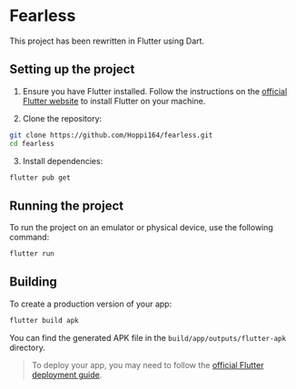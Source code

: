 # Fearless

This project has been rewritten in Flutter using Dart.

## Setting up the project

1. Ensure you have Flutter installed. Follow the instructions on the [official Flutter website](https://flutter.dev/docs/get-started/install) to install Flutter on your machine.

2. Clone the repository:

```bash
git clone https://github.com/Hoppi164/fearless.git
cd fearless
```

3. Install dependencies:

```bash
flutter pub get
```

## Running the project

To run the project on an emulator or physical device, use the following command:

```bash
flutter run
```

## Building

To create a production version of your app:

```bash
flutter build apk
```

You can find the generated APK file in the `build/app/outputs/flutter-apk` directory.

> To deploy your app, you may need to follow the [official Flutter deployment guide](https://flutter.dev/docs/deployment).
